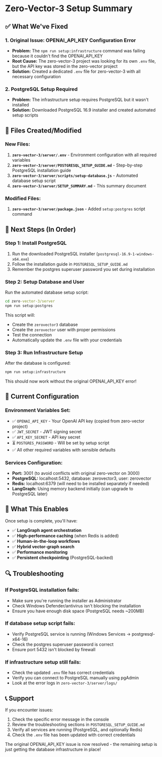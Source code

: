# Zero-Vector-3 Setup Summary

## ✅ What We've Fixed

### 1. Original Issue: OPENAI_API_KEY Configuration Error
- **Problem:** The `npm run setup:infrastructure` command was failing because it couldn't find the OPENAI_API_KEY
- **Root Cause:** The zero-vector-3 project was looking for its own `.env` file, but the API key was stored in the zero-vector project
- **Solution:** Created a dedicated `.env` file for zero-vector-3 with all necessary configuration

### 2. PostgreSQL Setup Required
- **Problem:** The infrastructure setup requires PostgreSQL but it wasn't installed
- **Solution:** Downloaded PostgreSQL 16.9 installer and created automated setup scripts

## 📁 Files Created/Modified

### New Files:
1. **`zero-vector-3/server/.env`** - Environment configuration with all required variables
2. **`zero-vector-3/server/POSTGRESQL_SETUP_GUIDE.md`** - Step-by-step PostgreSQL installation guide
3. **`zero-vector-3/server/scripts/setup-database.js`** - Automated database setup script
4. **`zero-vector-3/server/SETUP_SUMMARY.md`** - This summary document

### Modified Files:
1. **`zero-vector-3/server/package.json`** - Added `setup:postgres` script command

## 🚀 Next Steps (In Order)

### Step 1: Install PostgreSQL
1. Run the downloaded PostgreSQL installer (`postgresql-16.9-1-windows-x64.exe`)
2. Follow the installation guide in `POSTGRESQL_SETUP_GUIDE.md`
3. Remember the postgres superuser password you set during installation

### Step 2: Setup Database and User
Run the automated database setup script:
```cmd
cd zero-vector-3/server
npm run setup:postgres
```

This script will:
- Create the `zerovector3` database
- Create the `zerovector` user with proper permissions
- Test the connection
- Automatically update the `.env` file with your credentials

### Step 3: Run Infrastructure Setup
After the database is configured:
```cmd
npm run setup:infrastructure
```

This should now work without the original OPENAI_API_KEY error!

## 🔧 Current Configuration

### Environment Variables Set:
- ✅ `OPENAI_API_KEY` - Your OpenAI API key (copied from zero-vector project)
- ✅ `JWT_SECRET` - JWT signing secret
- ✅ `API_KEY_SECRET` - API key secret
- ⏳ `POSTGRES_PASSWORD` - Will be set by setup script
- ✅ All other required variables with sensible defaults

### Services Configuration:
- **Port:** 3001 (to avoid conflicts with original zero-vector on 3000)
- **PostgreSQL:** localhost:5432, database: zerovector3, user: zerovector
- **Redis:** localhost:6379 (will need to be installed separately if needed)
- **LangGraph:** Using memory backend initially (can upgrade to PostgreSQL later)

## 🎯 What This Enables

Once setup is complete, you'll have:
- ✅ **LangGraph agent orchestration**
- ✅ **High-performance caching** (when Redis is added)
- ✅ **Human-in-the-loop workflows**
- ✅ **Hybrid vector-graph search**
- ✅ **Performance monitoring**
- ✅ **Persistent checkpointing** (PostgreSQL-backed)

## 🔍 Troubleshooting

### If PostgreSQL installation fails:
- Make sure you're running the installer as Administrator
- Check Windows Defender/antivirus isn't blocking the installation
- Ensure you have enough disk space (PostgreSQL needs ~200MB)

### If database setup script fails:
- Verify PostgreSQL service is running (Windows Services → postgresql-x64-16)
- Check the postgres superuser password is correct
- Ensure port 5432 isn't blocked by firewall

### If infrastructure setup still fails:
- Check the updated `.env` file has correct credentials
- Verify you can connect to PostgreSQL manually using pgAdmin
- Look at the error logs in `zero-vector-3/server/logs/`

## 📞 Support

If you encounter issues:
1. Check the specific error message in the console
2. Review the troubleshooting sections in `POSTGRESQL_SETUP_GUIDE.md`
3. Verify all services are running (PostgreSQL, and optionally Redis)
4. Check the `.env` file has been updated with correct credentials

The original OPENAI_API_KEY issue is now resolved - the remaining setup is just getting the database infrastructure in place!
